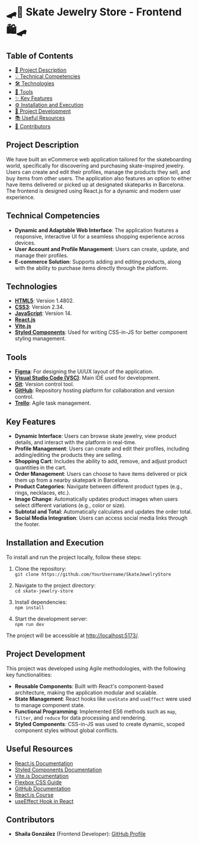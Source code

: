 # 🛹💍 Skate Jewelry Store - Frontend 🛍️🛹

## Table of Contents
- [📝 Project Description](#project-description)
- [💡 Technical Competencies](#technical-competencies)
- [🛠️ Technologies](#technologies)
- [🧰 Tools](#tools)
- [✨ Key Features](#key-features)
- [⚙️ Installation and Execution](#installation-and-execution)
- [🚀 Project Development](#project-development)
- [📚 Useful Resources](#useful-resources)
- [👥 Contributors](#contributors)

## Project Description
We have built an eCommerce web application tailored for the skateboarding world, specifically for discovering and purchasing skate-inspired jewelry. Users can create and edit their profiles, manage the products they sell, and buy items from other users. The application also features an option to either have items delivered or picked up at designated skateparks in Barcelona. The frontend is designed using React.js for a dynamic and modern user experience.

## Technical Competencies
- **Dynamic and Adaptable Web Interface**: The application features a responsive, interactive UI for a seamless shopping experience across devices.
- **User Account and Profile Management**: Users can create, update, and manage their profiles.
- **E-commerce Solution**: Supports adding and editing products, along with the ability to purchase items directly through the platform.

## Technologies
- **[HTML5](https://developer.mozilla.org/en-US/docs/Web/Guide/HTML/HTML5)**: Version 1.4802.
- **[CSS3](https://developer.mozilla.org/en-US/docs/Web/CSS)**: Version 2.34.
- **[JavaScript](https://developer.mozilla.org/en-US/docs/Web/JavaScript)**: Version 14.
- **[React.js](https://reactjs.org/)**
- **[Vite.js](https://vitejs.dev/)**
- **[Styled Components](https://styled-components.com/)**: Used for writing CSS-in-JS for better component styling management.

## Tools
- **[Figma](https://www.figma.com/)**: For designing the UI/UX layout of the application.
- **[Visual Studio Code (VSC)](https://code.visualstudio.com/)**: Main IDE used for development.
- **[Git](https://git-scm.com/)**: Version control tool.
- **[GitHub](https://github.com/)**: Repository hosting platform for collaboration and version control.
- **[Trello](https://trello.com/)**: Agile task management.

## Key Features
- **Dynamic Interface**: Users can browse skate jewelry, view product details, and interact with the platform in real-time.
- **Profile Management**: Users can create and edit their profiles, including adding/editing the products they are selling.
- **Shopping Cart**: Includes the ability to add, remove, and adjust product quantities in the cart.
- **Order Management**: Users can choose to have items delivered or pick them up from a nearby skatepark in Barcelona.
- **Product Categories**: Navigate between different product types (e.g., rings, necklaces, etc.).
- **Image Change**: Automatically updates product images when users select different variations (e.g., color or size).
- **Subtotal and Total**: Automatically calculates and updates the order total.
- **Social Media Integration**: Users can access social media links through the footer.

## Installation and Execution
To install and run the project locally, follow these steps:

1. Clone the repository:  
   `git clone https://github.com/YourUsername/SkateJewelryStore`

2. Navigate to the project directory:  
   `cd skate-jewelry-store`

3. Install dependencies:  
   `npm install`

4. Start the development server:  
   `npm run dev`

The project will be accessible at [http://localhost:5173/](http://localhost:5173/).

## Project Development
This project was developed using Agile methodologies, with the following key functionalities:

- **Reusable Components**: Built with React's component-based architecture, making the application modular and scalable.
- **State Management**: React hooks like `useState` and `useEffect` were used to manage component state.
- **Functional Programming**: Implemented ES6 methods such as `map`, `filter`, and `reduce` for data processing and rendering.
- **Styled Components**: CSS-in-JS was used to create dynamic, scoped component styles without global conflicts.

## Useful Resources
- [React.js Documentation](https://reactjs.org/docs/getting-started.html)
- [Styled Components Documentation](https://styled-components.com/docs)
- [Vite.js Documentation](https://vitejs.dev/guide/)
- [Flexbox CSS Guide](https://css-tricks.com/snippets/css/a-guide-to-flexbox/)
- [GitHub Documentation](https://docs.github.com/)
- [React.js Course](https://reactjs.org/community/courses.html)
- [useEffect Hook in React](https://reactjs.org/docs/hooks-effect.html)

## Contributors
- **Shaila González** (Frontend Developer): [GitHub Profile](https://github.com/ShailaGonzalez)



